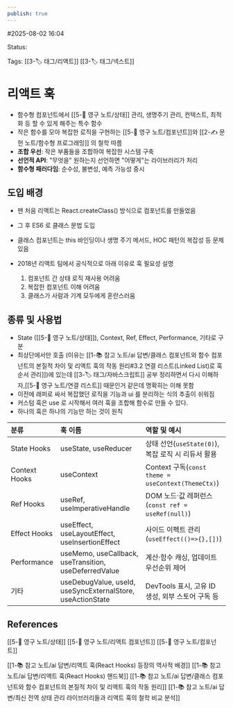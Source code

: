 ```yaml
---
publish: true
---
```

#2025-08-02 16:04

Status: 

Tags: [[3-🏷️ 태그/리액트]] [[3-🏷️ 태그/넥스트]]

# 리액트 훅
- 함수형 컴포넌트에서 [[5-💎 영구 노트/상태]] 관리, 생명주기 관리, 컨텍스트, 최적화 등 할 수 있게 해주는 특수 함수
- 작은 함수를 모아 복잡한 로직을 구현하는 [[5-💎 영구 노트/컴포넌트]]와 [[2-✍️ 문헌 노트/함수형 프로그래밍]] 의 철학 따름
-  **조합 우선**: 작은 부품들을 조합하여 복잡한 시스템 구축
- **선언적 API**: "무엇을" 원하는지 선언하면 "어떻게"는 라이브러리가 처리
- **함수형 패러다임**: 순수성, 불변성, 예측 가능성 중시
## 도입 배경
- 맨 처음 리액트는 React.createClass() 방식으로 컴포넌트를 만들었음
- 그 후 ES6 로 클래스 문법 도입
- 클래스 컴포넌트는 this 바인딩이나 생명 주기 메서드, HOC 패턴의 복잡성 등 문제 있음

- 2018년 리액트 팀에서 공식적으로 아래 이유로 훅 필요성 설명
	1. 컴포넌트 간 상태 로직 재사용 어려움
	2. 복잡한 컴포넌트 이해 어려움
	3. 클래스가 사람과 기계 모두에게 혼란스러움

## 종류 및 사용법
- State ([[5-💎 영구 노트/상태]]), Context, Ref, Effect, Performance, 기타로 구분
- 최상단에서만 호출 (이유는 [[1-📚 참고 노트/ai 답변/클래스 컴포넌트와 함수 컴포넌트의 본질적 차이 및 리액트 훅의 작동 원리#3.2 연결 리스트(Linked List)로 훅 순서 관리]])에 있는데 [[3-🏷️ 태그/자바스크립트]] 공부 정리하면서 다시 이해하자,[[5-💎 영구 노트/연결 리스트]] 때문인거 같은데 명확히는 이해 못함
- 이전에 래퍼로 싸서 복잡했던 로직을 기능과 ui 를 분리하는 식의 추출이 쉬워짐
- 커스텀 훅은 use 로 시작해서 여러 훅을 조합해 함수로 만들 수 있다.
- 하나의 훅은 하나의 기능만 하는 것이 원칙

| 분류            | 훅 이름                                                       | 역할 및 예시                                          |
| :------------ | :--------------------------------------------------------- | :----------------------------------------------- |
| State Hooks   | useState, useReducer                                       | 상태 선언(`useState(0)`), 복잡 로직 시 리듀서 활용             |
| Context Hooks | useContext                                                 | Context 구독(`const theme = useContext(ThemeCtx)`) |
| Ref Hooks     | useRef, useImperativeHandle                                | DOM 노드·값 레퍼런스(`const ref = useRef(null)`)        |
| Effect Hooks  | useEffect, useLayoutEffect, useInsertionEffect             | 사이드 이펙트 관리(`useEffect(()=>{},[])`)               |
| Performance   | useMemo, useCallback, useTransition, useDeferredValue      | 계산·함수 캐싱, 업데이트 우선순위 제어                           |
| 기타            | useDebugValue, useId, useSyncExternalStore, useActionState | DevTools 표시, 고유 ID 생성, 외부 스토어 구독 등               |

## References
 [[5-💎 영구 노트/상태]]
 [[5-💎 영구 노트/리액트 컴포넌트]]
 [[5-💎 영구 노트/컴포넌트]]

[[1-📚 참고 노트/ai 답변/리액트 훅(React Hooks) 등장의 역사적 배경]]
[[1-📚 참고 노트/ai 답변/리액트 훅(React Hooks) 핸드북]]
[[1-📚 참고 노트/ai 답변/클래스 컴포넌트와 함수 컴포넌트의 본질적 차이 및 리액트 훅의 작동 원리]]
[[1-📚 참고 노트/ai 답변/최신 전역 상태 관리 라이브러리들과 리액트 훅의 철학 비교 분석]]